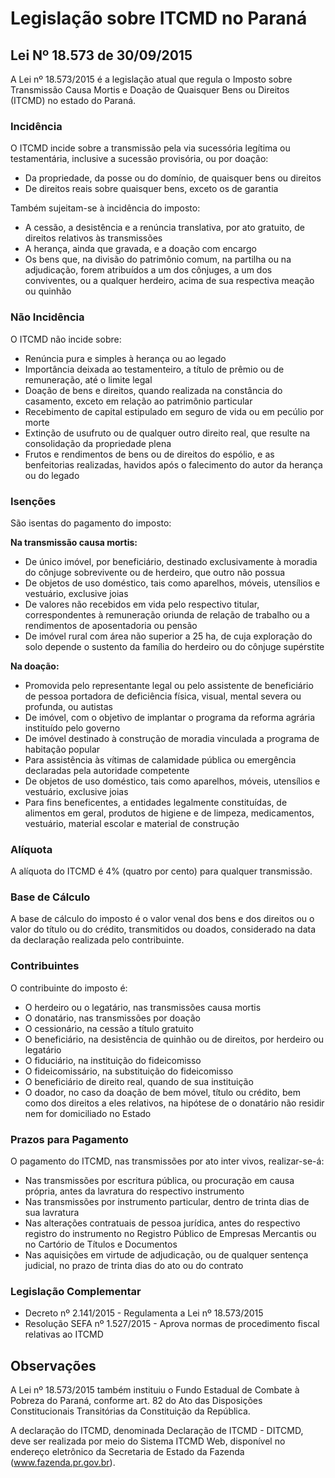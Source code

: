 # Legislação sobre ITCMD no Paraná

## Lei Nº 18.573 de 30/09/2015

A Lei nº 18.573/2015 é a legislação atual que regula o Imposto sobre Transmissão Causa Mortis e Doação de Quaisquer Bens ou Direitos (ITCMD) no estado do Paraná.

### Incidência

O ITCMD incide sobre a transmissão pela via sucessória legítima ou testamentária, inclusive a sucessão provisória, ou por doação:

- Da propriedade, da posse ou do domínio, de quaisquer bens ou direitos
- De direitos reais sobre quaisquer bens, exceto os de garantia

Também sujeitam-se à incidência do imposto:
- A cessão, a desistência e a renúncia translativa, por ato gratuito, de direitos relativos às transmissões
- A herança, ainda que gravada, e a doação com encargo
- Os bens que, na divisão do patrimônio comum, na partilha ou na adjudicação, forem atribuídos a um dos cônjuges, a um dos conviventes, ou a qualquer herdeiro, acima de sua respectiva meação ou quinhão

### Não Incidência

O ITCMD não incide sobre:
- Renúncia pura e simples à herança ou ao legado
- Importância deixada ao testamenteiro, a título de prêmio ou de remuneração, até o limite legal
- Doação de bens e direitos, quando realizada na constância do casamento, exceto em relação ao patrimônio particular
- Recebimento de capital estipulado em seguro de vida ou em pecúlio por morte
- Extinção de usufruto ou de qualquer outro direito real, que resulte na consolidação da propriedade plena
- Frutos e rendimentos de bens ou de direitos do espólio, e as benfeitorias realizadas, havidos após o falecimento do autor da herança ou do legado

### Isenções

São isentas do pagamento do imposto:

**Na transmissão causa mortis:**
- De único imóvel, por beneficiário, destinado exclusivamente à moradia do cônjuge sobrevivente ou de herdeiro, que outro não possua
- De objetos de uso doméstico, tais como aparelhos, móveis, utensílios e vestuário, exclusive joias
- De valores não recebidos em vida pelo respectivo titular, correspondentes à remuneração oriunda de relação de trabalho ou a rendimentos de aposentadoria ou pensão
- De imóvel rural com área não superior a 25 ha, de cuja exploração do solo depende o sustento da família do herdeiro ou do cônjuge supérstite

**Na doação:**
- Promovida pelo representante legal ou pelo assistente de beneficiário de pessoa portadora de deficiência física, visual, mental severa ou profunda, ou autistas
- De imóvel, com o objetivo de implantar o programa da reforma agrária instituído pelo governo
- De imóvel destinado à construção de moradia vinculada a programa de habitação popular
- Para assistência às vítimas de calamidade pública ou emergência declaradas pela autoridade competente
- De objetos de uso doméstico, tais como aparelhos, móveis, utensílios e vestuário, exclusive joias
- Para fins beneficentes, a entidades legalmente constituídas, de alimentos em geral, produtos de higiene e de limpeza, medicamentos, vestuário, material escolar e material de construção

### Alíquota

A alíquota do ITCMD é 4% (quatro por cento) para qualquer transmissão.

### Base de Cálculo

A base de cálculo do imposto é o valor venal dos bens e dos direitos ou o valor do título ou do crédito, transmitidos ou doados, considerado na data da declaração realizada pelo contribuinte.

### Contribuintes

O contribuinte do imposto é:
- O herdeiro ou o legatário, nas transmissões causa mortis
- O donatário, nas transmissões por doação
- O cessionário, na cessão a título gratuito
- O beneficiário, na desistência de quinhão ou de direitos, por herdeiro ou legatário
- O fiduciário, na instituição do fideicomisso
- O fideicomissário, na substituição do fideicomisso
- O beneficiário de direito real, quando de sua instituição
- O doador, no caso da doação de bem móvel, título ou crédito, bem como dos direitos a eles relativos, na hipótese de o donatário não residir nem for domiciliado no Estado

### Prazos para Pagamento

O pagamento do ITCMD, nas transmissões por ato inter vivos, realizar-se-á:
- Nas transmissões por escritura pública, ou procuração em causa própria, antes da lavratura do respectivo instrumento
- Nas transmissões por instrumento particular, dentro de trinta dias de sua lavratura
- Nas alterações contratuais de pessoa jurídica, antes do respectivo registro do instrumento no Registro Público de Empresas Mercantis ou no Cartório de Títulos e Documentos
- Nas aquisições em virtude de adjudicação, ou de qualquer sentença judicial, no prazo de trinta dias do ato ou do contrato

### Legislação Complementar

- Decreto nº 2.141/2015 - Regulamenta a Lei nº 18.573/2015
- Resolução SEFA nº 1.527/2015 - Aprova normas de procedimento fiscal relativas ao ITCMD

## Observações

A Lei nº 18.573/2015 também instituiu o Fundo Estadual de Combate à Pobreza do Paraná, conforme art. 82 do Ato das Disposições Constitucionais Transitórias da Constituição da República.

A declaração do ITCMD, denominada Declaração de ITCMD - DITCMD, deve ser realizada por meio do Sistema ITCMD Web, disponível no endereço eletrônico da Secretaria de Estado da Fazenda (www.fazenda.pr.gov.br).
